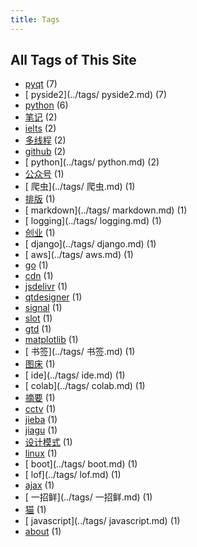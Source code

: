 ```yaml
---
title: Tags
---
```

## All Tags of This Site
* [pyqt](../tags/pyqt.md) (7)
* [ pyside2](../tags/ pyside2.md) (7)
* [python](../tags/python.md) (6)
* [笔记](../tags/笔记.md) (2)
* [ielts](../tags/ielts.md) (2)
* [多线程](../tags/多线程.md) (2)
* [github](../tags/github.md) (2)
* [ python](../tags/ python.md) (2)
* [公众号](../tags/公众号.md) (1)
* [ 爬虫](../tags/ 爬虫.md) (1)
* [排版](../tags/排版.md) (1)
* [ markdown](../tags/ markdown.md) (1)
* [ logging](../tags/ logging.md) (1)
* [创业](../tags/创业.md) (1)
* [ django](../tags/ django.md) (1)
* [ aws](../tags/ aws.md) (1)
* [go](../tags/go.md) (1)
* [cdn](../tags/cdn.md) (1)
* [jsdelivr](../tags/jsdelivr.md) (1)
* [qtdesigner](../tags/qtdesigner.md) (1)
* [signal](../tags/signal.md) (1)
* [slot](../tags/slot.md) (1)
* [gtd](../tags/gtd.md) (1)
* [matplotlib](../tags/matplotlib.md) (1)
* [ 书签](../tags/ 书签.md) (1)
* [图床](../tags/图床.md) (1)
* [ ide](../tags/ ide.md) (1)
* [ colab](../tags/ colab.md) (1)
* [摘要](../tags/摘要.md) (1)
* [cctv](../tags/cctv.md) (1)
* [jieba](../tags/jieba.md) (1)
* [jiagu](../tags/jiagu.md) (1)
* [设计模式](../tags/设计模式.md) (1)
* [linux](../tags/linux.md) (1)
* [ boot](../tags/ boot.md) (1)
* [ lof](../tags/ lof.md) (1)
* [ajax](../tags/ajax.md) (1)
* [ 一招鲜](../tags/ 一招鲜.md) (1)
* [猫](../tags/猫.md) (1)
* [ javascript](../tags/ javascript.md) (1)
* [about](../tags/about.md) (1)